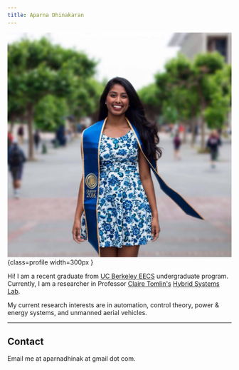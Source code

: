 ```yaml
---
title: Aparna Dhinakaran
---
```



![](img/profile.jpg "This is me."){class=profile width=300px }

Hi! I am a recent graduate from [UC Berkeley EECS](https://eecs.berkeley.edu) undergraduate program. Currently, I am a researcher in Professor [Claire Tomlin's](https://people.eecs.berkeley.edu/~tomlin/) [Hybrid Systems Lab](http://hybrid.eecs.berkeley.edu).

My current research interests are in automation, control theory, power & energy systems, and unmanned aerial vehicles.

------

Contact
--------

Email me at aparnadhinak at gmail dot com.

